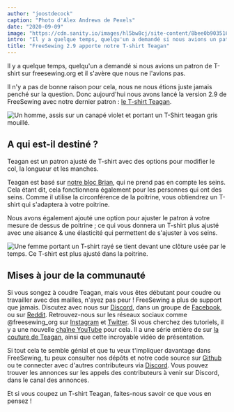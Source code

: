 ```yaml
---
author: "joostdecock"
caption: "Photo d'Alex Andrews de Pexels"
date: "2020-09-09"
image: "https://cdn.sanity.io/images/hl5bw8cj/site-content/8bee0b9035162c14da54744b24539e56a8e16e27-2000x1500.jpg"
intro: "Il y a quelque temps, quelqu'un a demandé si nous avions un patron de T-shirt sur freesewing.org et il s'avère que nous ne l'avions pas."
title: "FreeSewing 2.9 apporte notre T-shirt Teagan"
---
```


Il y a quelque temps, quelqu'un a demandé si nous avions un patron de T-shirt sur freesewing.org et il s'avère que nous ne l'avions pas.

Il n'y a pas de bonne raison pour cela, nous ne nous étions juste jamais penché sur la question. Donc aujourd'hui nous avons lancé la version 2.9 de FreeSewing avec notre dernier patron : [le T-shirt Teagan](/designs/teagan/).

![Un homme, assis sur un canapé violet et portant un T-Shirt teagan gris mouillé.](https://posts.freesewing.org/uploads/teagan1_2904162431.jpg)

## A qui est-il destiné ?

Teagan est un patron ajusté de T-shirt avec des options pour modifier le col, la longueur et les manches.

Teagan est basé sur [notre bloc Brian](/designs/brian/), qui ne prend pas en compte les seins. Cela étant dit, cela fonctionnera également pour les personnes qui ont des seins. Comme il utilise la circonférence de la poitrine, vous obtiendrez un T-shirt qui s'adaptera à votre poitrine.

Nous avons également ajouté une option pour ajuster le patron à votre mesure de dessus de poitrine ; ce qui vous donnera un T-shirt plus ajusté avec une aisance & une élasticité qui permettent de s'ajuster à vos seins.

![Une femme portant un T-shirt rayé se tient devant une clôture usée par le temps. Ce T-shirt est plus ajusté dans la poitrine.](https://posts.freesewing.org/uploads/teagan3_8ff8115d75.jpg)

## Mises à jour de la communauté

Si vous songez à coudre Teagan, mais vous êtes débutant pour coudre ou travailler avec des mailles, n'ayez pas peur ! FreeSewing a plus de support que jamais. Discutez avec nous sur [Discord](https://discord.freesewing.org/), dans un groupe de [Facebook](https://www.facebook.com/groups/627769821272714), ou sur [Reddit](https://www.reddit.com/r/freesewing/). Retrouvez-nous sur les réseaux sociaux comme @freesewing_org sur [Instagram](https://www.instagram.com/freesewing_org/) et [Twitter](https://twitter.com/freesewing_org). Si vous cherchez des tutoriels, il y a une nouvelle [chaîne YouTube](https://www.youtube.com/channel/UCLAyxEL72gHvuKBpa-GmCvQ) pour cela. Il a une série entière de sur [la couture de Teagan](https://www.youtube.com/playlist?list=PLY9EmRuXR20Y7FonIHD6mX9yIpFh_emX1), ainsi que cette incroyable vidéo de présentation.

<YouTube id='3UGJSNxNe8I' />

Si tout cela te semble génial et que tu veux t'impliquer davantage dans FreeSewing, tu peux consulter nos dépôts et notre code source sur [Github](https://github.com/freesewing/) ou te connecter avec d'autres contributeurs via [Discord](https://discord.freesewing.org/). Vous pouvez trouver les annonces sur les appels des contributeurs à venir sur Discord, dans le canal des annonces.

Et si vous coupez un T-shirt Teagan, faites-nous savoir ce que vous en pensez !

